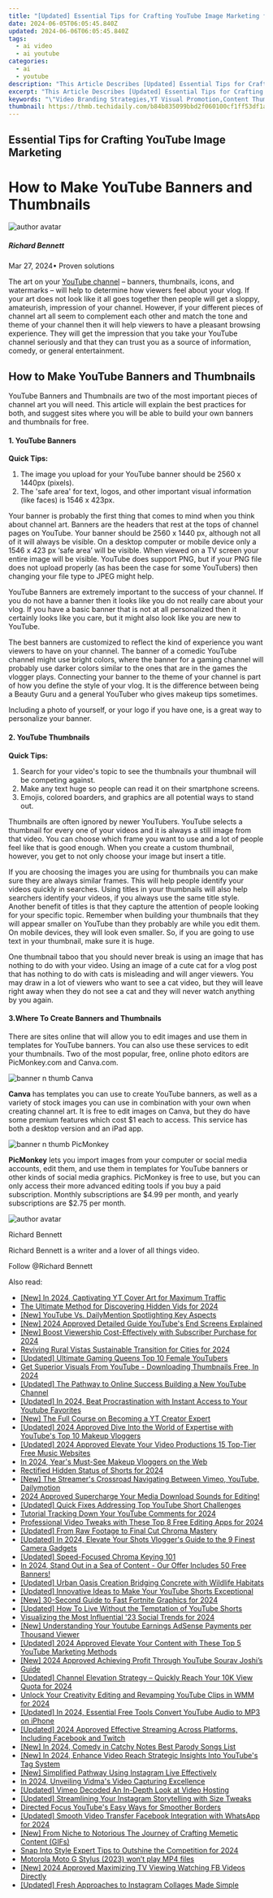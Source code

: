```yaml
---
title: "[Updated] Essential Tips for Crafting YouTube Image Marketing for 2024"
date: 2024-06-05T06:05:45.840Z
updated: 2024-06-06T06:05:45.840Z
tags:
  - ai video
  - ai youtube
categories:
  - ai
  - youtube
description: "This Article Describes [Updated] Essential Tips for Crafting YouTube Image Marketing for 2024"
excerpt: "This Article Describes [Updated] Essential Tips for Crafting YouTube Image Marketing for 2024"
keywords: "\"Video Branding Strategies,YT Visual Promotion,Content Thumbnails,SEO-Optimized Images,YouTube Tagging Guide,Engaging Vid Metrics,Crafted Image Marketing\""
thumbnail: https://thmb.techidaily.com/b84b835099bbd2f060100cf1ff53df1a6537fd5a4b5a03be31336b43fbf43c35.jpg
---
```


## Essential Tips for Crafting YouTube Image Marketing

# How to Make YouTube Banners and Thumbnails

![author avatar](https://images.wondershare.com/filmora/article-images/richard-bennett.jpg)

##### Richard Bennett

 Mar 27, 2024• Proven solutions

The art on your [YouTube channel](https://tools.techidaily.com/wondershare/filmora/download/) – banners, thumbnails, icons, and watermarks – will help to determine how viewers feel about your vlog. If your art does not look like it all goes together then people will get a sloppy, amateurish, impression of your channel. However, if your different pieces of channel art all seem to complement each other and match the tone and theme of your channel then it will help viewers to have a pleasant browsing experience. They will get the impression that you take your YouTube channel seriously and that they can trust you as a source of information, comedy, or general entertainment.

## How to Make YouTube Banners and Thumbnails

YouTube Banners and Thumbnails are two of the most important pieces of channel art you will need. This article will explain the best practices for both, and suggest sites where you will be able to build your own banners and thumbnails for free.

#### 1\. YouTube Banners

**Quick Tips:**

1. The image you upload for your YouTube banner should be 2560 x 1440px (pixels).
2. The 'safe area' for text, logos, and other important visual information (like faces) is 1546 x 423px.

Your banner is probably the first thing that comes to mind when you think about channel art. Banners are the headers that rest at the tops of channel pages on YouTube. Your banner should be 2560 x 1440 px, although not all of it will always be visible. On a desktop computer or mobile device only a 1546 x 423 px ‘safe area’ will be visible. When viewed on a TV screen your entire image will be visible. YouTube does support PNG, but if your PNG file does not upload properly (as has been the case for some YouTubers) then changing your file type to JPEG might help.

YouTube Banners are extremely important to the success of your channel. If you do not have a banner then it looks like you do not really care about your vlog. If you have a basic banner that is not at all personalized then it certainly looks like you care, but it might also look like you are new to YouTube.

The best banners are customized to reflect the kind of experience you want viewers to have on your channel. The banner of a comedic YouTube channel might use bright colors, where the banner for a gaming channel will probably use darker colors similar to the ones that are in the games the vlogger plays. Connecting your banner to the theme of your channel is part of how you define the style of your vlog. It is the difference between being a Beauty Guru and a general YouTuber who gives makeup tips sometimes.

Including a photo of yourself, or your logo if you have one, is a great way to personalize your banner.

#### 2\. YouTube Thumbnails

**Quick Tips:**

1. Search for your video's topic to see the thumbnails your thumbnail will be competing against.
2. Make any text huge so people can read it on their smartphone screens.
3. Emojis, colored boarders, and graphics are all potential ways to stand out.

Thumbnails are often ignored by newer YouTubers. YouTube selects a thumbnail for every one of your videos and it is always a still image from that video. You can choose which frame you want to use and a lot of people feel like that is good enough. When you create a custom thumbnail, however, you get to not only choose your image but insert a title.

If you are choosing the images you are using for thumbnails you can make sure they are always similar frames. This will help people identify your videos quickly in searches. Using titles in your thumbnails will also help searchers identify your videos, if you always use the same title style. Another benefit of titles is that they capture the attention of people looking for your specific topic. Remember when building your thumbnails that they will appear smaller on YouTube than they probably are while you edit them. On mobile devices, they will look even smaller. So, if you are going to use text in your thumbnail, make sure it is huge.

One thumbnail taboo that you should never break is using an image that has nothing to do with your video. Using an image of a cute cat for a vlog post that has nothing to do with cats is misleading and will anger viewers. You may draw in a lot of viewers who want to see a cat video, but they will leave right away when they do not see a cat and they will never watch anything by you again.

#### 3.Where To Create Banners and Thumbnails

There are sites online that will allow you to edit images and use them in templates for YouTube banners. You can also use these services to edit your thumbnails. Two of the most popular, free, online photo editors are PicMonkey.com and Canva.com.

![banner n thumb Canva](https://images.wondershare.com/filmora/article-images/banner-n-thumb-Canva.JPG)

**Canva** has templates you can use to create YouTube banners, as well as a variety of stock images you can use in combination with your own when creating channel art. It is free to edit images on Canva, but they do have some premium features which cost $1 each to access. This service has both a desktop version and an iPad app.

![banner n thumb PicMonkey](https://images.wondershare.com/filmora/article-images/banner-n-thumb-PicMonkey.JPG)

**PicMonkey** lets you import images from your computer or social media accounts, edit them, and use them in templates for YouTube banners or other kinds of social media graphics. PicMonkey is free to use, but you can only access their more advanced editing tools if you buy a paid subscription. Monthly subscriptions are $4.99 per month, and yearly subscriptions are $2.75 per month.

![author avatar](https://images.wondershare.com/filmora/article-images/richard-bennett.jpg)

Richard Bennett

Richard Bennett is a writer and a lover of all things video.

Follow @Richard Bennett

<span class="atpl-alsoreadstyle">Also read:</span>
<div><ul>
<li><a href="https://facebook-record-videos.techidaily.com/new-in-2024-captivating-yt-cover-art-for-maximum-traffic/"><u>[New] In 2024, Captivating YT Cover Art for Maximum Traffic</u></a></li>
<li><a href="https://facebook-record-videos.techidaily.com/the-ultimate-method-for-discovering-hidden-vids-for-2024/"><u>The Ultimate Method for Discovering Hidden Vids for 2024</u></a></li>
<li><a href="https://facebook-record-videos.techidaily.com/new-youtube-vs-dailymention-spotlighting-key-aspects/"><u>[New] YouTube Vs. DailyMention  Spotlighting Key Aspects</u></a></li>
<li><a href="https://facebook-record-videos.techidaily.com/new-2024-approved-detailed-guide-youtubes-end-screens-explained/"><u>[New] 2024 Approved  Detailed Guide  YouTube's End Screens Explained</u></a></li>
<li><a href="https://facebook-record-videos.techidaily.com/new-boost-viewership-cost-effectively-with-subscriber-purchase-for-2024/"><u>[New] Boost Viewership Cost-Effectively with Subscriber Purchase for 2024</u></a></li>
<li><a href="https://facebook-record-videos.techidaily.com/reviving-rural-vistas-sustainable-transition-for-cities-for-2024/"><u>Reviving Rural Vistas  Sustainable Transition for Cities for 2024</u></a></li>
<li><a href="https://facebook-record-videos.techidaily.com/updated-ultimate-gaming-queens-top-10-female-youtubers/"><u>[Updated] Ultimate Gaming Queens  Top 10 Female YouTubers</u></a></li>
<li><a href="https://facebook-record-videos.techidaily.com/get-superior-visuals-from-youtube-downloading-thumbnails-free-in-2024/"><u>Get Superior Visuals From YouTube - Downloading Thumbnails Free, In 2024</u></a></li>
<li><a href="https://facebook-record-videos.techidaily.com/updated-the-pathway-to-online-success-building-a-new-youtube-channel/"><u>[Updated] The Pathway to Online Success  Building a New YouTube Channel</u></a></li>
<li><a href="https://facebook-record-videos.techidaily.com/updated-in-2024-beat-procrastination-with-instant-access-to-your-youtube-favorites/"><u>[Updated] In 2024, Beat Procrastination with Instant Access to Your Youtube Favorites</u></a></li>
<li><a href="https://facebook-record-videos.techidaily.com/new-the-full-course-on-becoming-a-yt-creator-expert/"><u>[New] The Full Course on Becoming a YT Creator Expert</u></a></li>
<li><a href="https://facebook-record-videos.techidaily.com/updated-2024-approved-dive-into-the-world-of-expertise-with-youtubes-top-10-makeup-vloggers/"><u>[Updated] 2024 Approved  Dive Into the World of Expertise with YouTube's Top 10 Makeup Vloggers</u></a></li>
<li><a href="https://facebook-record-videos.techidaily.com/updated-2024-approved-elevate-your-video-productions-15-top-tier-free-music-websites/"><u>[Updated] 2024 Approved  Elevate Your Video Productions  15 Top-Tier Free Music Websites</u></a></li>
<li><a href="https://facebook-record-videos.techidaily.com/in-2024-years-must-see-makeup-vloggers-on-the-web/"><u>In 2024, Year's Must-See Makeup Vloggers on the Web</u></a></li>
<li><a href="https://facebook-record-videos.techidaily.com/rectified-hidden-status-of-shorts-for-2024/"><u>Rectified  Hidden Status of Shorts for 2024</u></a></li>
<li><a href="https://facebook-record-videos.techidaily.com/new-the-streamers-crossroad-navigating-between-vimeo-youtube-dailymotion/"><u>[New] The Streamer's Crossroad  Navigating Between Vimeo, YouTube, Dailymotion</u></a></li>
<li><a href="https://facebook-record-videos.techidaily.com/2024-approved-supercharge-your-media-download-sounds-for-editing/"><u>2024 Approved  Supercharge Your Media  Download Sounds for Editing!</u></a></li>
<li><a href="https://facebook-record-videos.techidaily.com/updated-quick-fixes-addressing-top-youtube-short-challenges/"><u>[Updated] Quick Fixes  Addressing Top YouTube Short Challenges</u></a></li>
<li><a href="https://facebook-record-videos.techidaily.com/tutorial-tracking-down-your-youtube-comments-for-2024/"><u>Tutorial  Tracking Down Your YouTube Comments for 2024</u></a></li>
<li><a href="https://facebook-record-videos.techidaily.com/professional-video-tweaks-with-these-top-8-free-editing-apps-for-2024/"><u>Professional Video Tweaks with These Top 8 Free Editing Apps for 2024</u></a></li>
<li><a href="https://facebook-record-videos.techidaily.com/updated-from-raw-footage-to-final-cut-chroma-mastery/"><u>[Updated] From Raw Footage to Final Cut  Chroma Mastery</u></a></li>
<li><a href="https://facebook-record-videos.techidaily.com/updated-in-2024-elevate-your-shots-vloggers-guide-to-the-9-finest-camera-gadgets/"><u>[Updated] In 2024, Elevate Your Shots  Vlogger's Guide to the 9 Finest Camera Gadgets</u></a></li>
<li><a href="https://facebook-record-videos.techidaily.com/updated-speed-focused-chroma-keying-101/"><u>[Updated] Speed-Focused Chroma Keying 101</u></a></li>
<li><a href="https://facebook-record-videos.techidaily.com/in-2024-stand-out-in-a-sea-of-content-our-offer-includes-50-free-banners/"><u>In 2024, Stand Out in a Sea of Content - Our Offer Includes 50 Free Banners!</u></a></li>
<li><a href="https://facebook-record-videos.techidaily.com/updated-urban-oasis-creation-bridging-concrete-with-wildlife-habitats/"><u>[Updated] Urban Oasis Creation  Bridging Concrete with Wildlife Habitats</u></a></li>
<li><a href="https://facebook-record-videos.techidaily.com/updated-innovative-ideas-to-make-your-youtube-shorts-exceptional/"><u>[Updated] Innovative Ideas to Make Your YouTube Shorts Exceptional</u></a></li>
<li><a href="https://facebook-record-videos.techidaily.com/new-30-second-guide-to-fast-fortnite-graphics-for-2024/"><u>[New] 30-Second Guide to Fast Fortnite Graphics for 2024</u></a></li>
<li><a href="https://facebook-record-videos.techidaily.com/updated-how-to-live-without-the-temptation-of-youtube-shorts/"><u>[Updated] How To Live Without the Temptation of YouTube Shorts</u></a></li>
<li><a href="https://facebook-record-videos.techidaily.com/visualizing-the-most-influential-23-social-trends-for-2024/"><u>Visualizing the Most Influential '23 Social Trends for 2024</u></a></li>
<li><a href="https://facebook-record-videos.techidaily.com/new-understanding-your-youtube-earnings-adsense-payments-per-thousand-viewer/"><u>[New] Understanding Your Youtube Earnings  AdSense Payments per Thousand Viewer</u></a></li>
<li><a href="https://facebook-record-videos.techidaily.com/updated-2024-approved-elevate-your-content-with-these-top-5-youtube-marketing-methods/"><u>[Updated] 2024 Approved  Elevate Your Content with These Top 5 YouTube Marketing Methods</u></a></li>
<li><a href="https://facebook-record-videos.techidaily.com/new-2024-approved-achieving-profit-through-youtube-sourav-joshis-guide/"><u>[New] 2024 Approved  Achieving Profit Through YouTube  Sourav Joshi’s Guide</u></a></li>
<li><a href="https://facebook-record-videos.techidaily.com/updated-channel-elevation-strategy-quickly-reach-your-10k-view-quota-for-2024/"><u>[Updated] Channel Elevation Strategy – Quickly Reach Your 10K View Quota for 2024</u></a></li>
<li><a href="https://facebook-record-videos.techidaily.com/unlock-your-creativity-editing-and-revamping-youtube-clips-in-wmm-for-2024/"><u>Unlock Your Creativity  Editing and Revamping YouTube Clips in WMM for 2024</u></a></li>
<li><a href="https://facebook-record-videos.techidaily.com/updated-in-2024-essential-free-tools-convert-youtube-audio-to-mp3-on-iphone/"><u>[Updated] In 2024, Essential Free Tools  Convert YouTube Audio to MP3 on iPhone</u></a></li>
<li><a href="https://facebook-record-videos.techidaily.com/updated-2024-approved-effective-streaming-across-platforms-including-facebook-and-twitch/"><u>[Updated] 2024 Approved  Effective Streaming Across Platforms, Including Facebook and Twitch</u></a></li>
<li><a href="https://facebook-record-videos.techidaily.com/new-in-2024-comedy-in-catchy-notes-best-parody-songs-list/"><u>[New] In 2024, Comedy in Catchy Notes  Best Parody Songs List</u></a></li>
<li><a href="https://facebook-record-videos.techidaily.com/new-in-2024-enhance-video-reach-strategic-insights-into-youtubes-tag-system/"><u>[New] In 2024, Enhance Video Reach  Strategic Insights Into YouTube's Tag System</u></a></li>
<li><a href="https://instagram-clips.techidaily.com/new-simplified-pathway-using-instagram-live-effectively/"><u>[New] Simplified Pathway  Using Instagram Live Effectively</u></a></li>
<li><a href="https://on-screen-recording.techidaily.com/in-2024-unveiling-vidmas-video-capturing-excellence/"><u>In 2024, Unveiling Vidma's Video Capturing Excellence</u></a></li>
<li><a href="https://vimeo-videos.techidaily.com/updated-vimeo-decoded-an-in-depth-look-at-video-hosting/"><u>[Updated] Vimeo Decoded  An In-Depth Look at Video Hosting</u></a></li>
<li><a href="https://instagram-video-files.techidaily.com/updated-streamlining-your-instagram-storytelling-with-size-tweaks/"><u>[Updated] Streamlining Your Instagram Storytelling with Size Tweaks</u></a></li>
<li><a href="https://youtube-video-recordings.techidaily.com/directed-focus-youtubes-easy-ways-for-smoother-borders/"><u>Directed Focus  YouTube's Easy Ways for Smoother Borders</u></a></li>
<li><a href="https://facebook-video-recording.techidaily.com/updated-smooth-video-transfer-facebook-integration-with-whatsapp-for-2024/"><u>[Updated] Smooth Video Transfer  Facebook Integration with WhatsApp for 2024</u></a></li>
<li><a href="https://some-knowledge.techidaily.com/new-from-niche-to-notorious-the-journey-of-crafting-memetic-content-gifs/"><u>[New] From Niche to Notorious  The Journey of Crafting Memetic Content (GIFs)</u></a></li>
<li><a href="https://snapchat-videos.techidaily.com/snap-into-style-expert-tips-to-outshine-the-competition-for-2024/"><u>Snap Into Style  Expert Tips to Outshine the Competition for 2024</u></a></li>
<li><a href="https://review-topics.techidaily.com/motorola-moto-g-stylus-2023-won-t-play-mp4-files-by-aiseesoft-video-converter-play-mp4-on-android/"><u>Motorola Moto G Stylus (2023) won’t play MP4 files</u></a></li>
<li><a href="https://facebook-video-content.techidaily.com/new-2024-approved-maximizing-tv-viewing-watching-fb-videos-directly/"><u>[New] 2024 Approved  Maximizing TV Viewing  Watching FB Videos Directly</u></a></li>
<li><a href="https://some-techniques.techidaily.com/updated-fresh-approaches-to-instagram-collages-made-simple/"><u>[Updated] Fresh Approaches to Instagram Collages Made Simple</u></a></li>
</ul></div>

<ins class="adsbygoogle"
      style="display:block"
      data-ad-client="ca-pub-7571918770474297"
      data-ad-slot="8358498916"
      data-ad-format="auto"
      data-full-width-responsive="true"></ins>